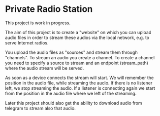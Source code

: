 # Private Radio Station
This project is work in progress.

The aim of this project is to create a "website" on which
you can upload audio files in order to stream these audios
via the local network, e.g. to serve Internet radios.

You upload the audio files as "sources" and stream them through "channels".
To stream an audio you create a channel. To create a channel you need to 
specify a source to stream and an endpoint (stream_path) where the audio
stream will be served.

As soon as a device connects the stream will start. We will remember the position
in the audio file, while streaming the audio. If there is no listener left,
we stop streaming the audio. If a listener is connecting again we start from
the position in the audio file where we left of the streaming.

Later this project should also get the ability to download audio from telegram
to stream also that audio.
